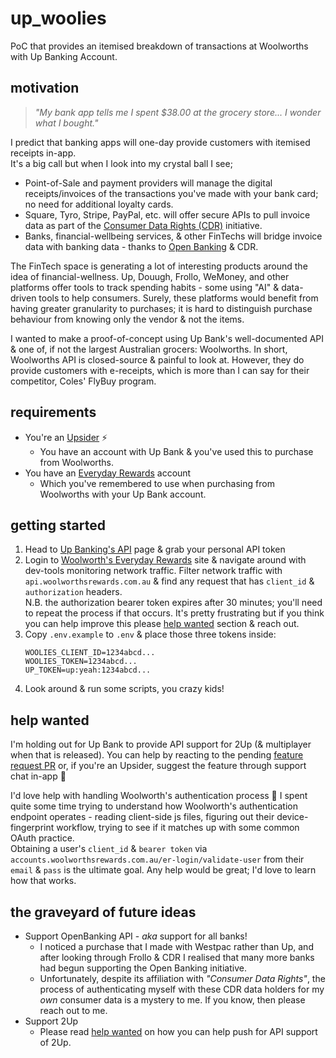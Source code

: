 # up_woolies

PoC that provides an itemised breakdown of transactions at Woolworths with Up Banking Account.

## motivation

> _"My bank app tells me I spent $38.00 at the grocery store... I wonder what I bought."_

I predict that banking apps will one-day provide customers with itemised receipts in-app.   
It's a big call but when I look into my crystal ball I see;

* Point-of-Sale and payment providers will manage the digital receipts/invoices of the transactions you've made with
  your bank card; no need for additional loyalty cards.
* Square, Tyro, Stripe, PayPal, etc. will offer secure APIs to pull invoice data as part of the
  [Consumer Data Rights (CDR)](https://www.cdr.gov.au/what-is-cdr) initiative.
* Banks, financial-wellbeing services, & other FinTechs will bridge invoice data with banking data - thanks to
  [Open Banking](https://www.ausbanking.org.au/priorities/open-banking/) & CDR.

The FinTech space is generating a lot of interesting products around the idea of financial-wellness. Up, Douugh, Frollo,
WeMoney, and other platforms offer tools to track spending habits - some using "AI" & data-driven tools to help
consumers. Surely, these platforms would benefit from having greater granularity to purchases; it is hard to distinguish
purchase behaviour from knowing only the vendor & not the items.

I wanted to make a proof-of-concept using Up Bank's well-documented API & one of, if not the largest Australian grocers:
Woolworths. In short, Woolworths API is closed-source & painful to look at. However, they do provide customers with
e-receipts, which is more than I can say for their competitor, Coles' FlyBuy program.

## requirements

* You're an [Upsider](https://up.com.au/) ⚡
    * You have an account with Up Bank & you've used this to purchase from Woolworths.
* You have an [Everyday Rewards](https://www.woolworthsrewards.com.au/) account
    * Which you've remembered to use when purchasing from Woolworths with your Up Bank account.

## getting started

1. Head to [Up Banking's API](https://developer.up.com.au/#welcome) page & grab your personal API token
2. Login to [Woolworth's Everyday Rewards](https://www.woolworthsrewards.com.au/#login) site & navigate around with
   dev-tools monitoring network traffic. Filter network traffic with `api.woolworthsrewards.com.au` & find any request
   that has `client_id` & `authorization` headers.  
   N.B. the authorization bearer token expires after 30 minutes; you'll need to repeat the process if that occurs. It's
   pretty frustrating but if you think you can help improve this please [help wanted](#help-wanted) section & reach out.
3. Copy `.env.example` to `.env` & place those three tokens inside:
    ```
   WOOLIES_CLIENT_ID=1234abcd...
   WOOLIES_TOKEN=1234abcd...
   UP_TOKEN=up:yeah:1234abcd...
   ```
4. Look around & run some scripts, you crazy kids!

## help wanted

I'm holding out for Up Bank to provide API support for 2Up (& multiplayer when that is released). You can help by
reacting to the pending [feature request PR](https://github.com/up-banking/api/issues/84) or, if you're an Upsider,
suggest the feature through support chat in-app 🙏

I'd love help with handling Woolworth's authentication process 🔐 I spent quite some time trying to understand how
Woolworth's authentication endpoint operates - reading client-side js files, figuring out their device-fingerprint
workflow, trying to see if it matches up with some common OAuth practice.  
Obtaining a user's `client_id` & `bearer token` via `accounts.woolworthsrewards.com.au/er-login/validate-user` from
their `email` & `pass` is the ultimate goal. Any help would be great; I'd love to learn how that works.

## the graveyard of future ideas

* Support OpenBanking API - _aka_ support for all banks!
    * I noticed a purchase that I made with Westpac rather than Up, and after looking through Frollo & CDR I realised
      that many more banks had begun supporting the Open Banking initiative.
    * Unfortunately, despite its affiliation with _"Consumer Data Rights"_, the process of authenticating myself with
      these CDR data holders for my _own_ consumer data is a mystery to me. If you know, then please reach out to me.
* Support 2Up
    * Please read [help wanted](#help-wanted) on how you can help push for API support of 2Up.
